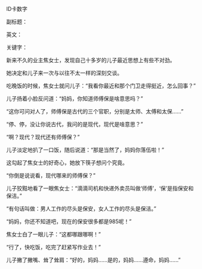 ID卡数字

副标题：

英文：

关键字：



新来不久的业主焦女士，发现自己十多岁的儿子最近思想上有些不对劲。

她决定和儿子来一次与以往不太一样的深刻交谈。



吃晚饭的时候，焦女士就问儿子：“我看你最近和那个门卫走得挺近，怎么回事？”

儿子扬着小脸反问道：“妈妈，你知道师傅保是啥意思吗？”

“这你可问对人了，师傅保是古代的三个官职，分别是太师、太傅和太保……”

“停、停，没让你说古代，我问的是现代，现代是啥意思？”

“啊？现代？现代还有师傅保？”



儿子淡定地扒了一口饭，随后说道：“那是当然了，妈妈你落伍啦！”

这勾起了焦女士的好奇心，她放下筷子想问个究竟。

“你倒是说说看，现代哪来的师傅保？”

儿子狡黠地看了一眼焦女士：“滴滴司机和快递外卖员叫做‘师傅’，‘保’是指保安和保洁。”

“有句话叫做：男人工作的尽头是保安，女人工作的尽头是保洁。”



“妈妈，你还不知道吧，现在的保安很多都是985呢！”

焦女士白了一眼儿子：“这都哪跟哪啊！”

“行了，快吃饭，吃完了赶紧写作业去！”

儿子撇了撇嘴、耸了耸肩：“好的，妈妈……是的，妈妈……遵命，妈妈……”









